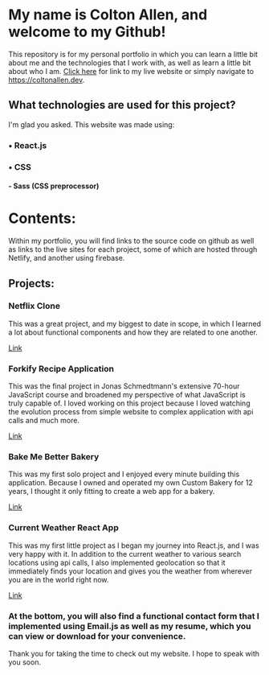 # My name is Colton Allen, and welcome to my Github!

This repository is for my personal portfolio in which you can learn a little bit about me and the technologies that I work with, as well as learn a little bit about who I am. [Click here](https://coltonallen.dev) for link to my live website or simply navigate to https://coltonallen.dev. 

## What technologies are used for this project?

I'm glad you asked. This website was made using:

  ### • React.js
  ### • CSS
  ####   - Sass (CSS preprocessor)

  # Contents:
  
  Within my portfolio, you will find links to the source code on github as well as links to the live sites for each project, some of which are hosted through Netlify, and another using firebase.

  ## Projects:

  ### Netflix Clone

  This was a great project, and my biggest to date in scope, in which I learned a lot about functional components and how they are related to one another.

  [Link](https://netflix-clone-ebe90.firebaseapp.com/)

  ### Forkify Recipe Application

  This was the final project in Jonas Schmedtmann's extensive 70-hour JavaScript course and broadened my perspective of what JavaScript is truly capable of. I loved working on this project because I loved watching the evolution process from simple website to complex application with api calls and much more.

  [Link](https://recipe-app-forkify.netlify.app/)

  ### Bake Me Better Bakery

  This was my first solo project and I enjoyed every minute building this application. Because I owned and operated my own Custom Bakery for 12 years, I thought it only fitting to create a web app for a bakery.

  [Link](https://coltons-bakery.netlify.app/)

  ### Current Weather React App

  This was my first little project as I began my journey into React.js, and I was very happy with it. In addition to the current weather to various search locations using api calls, I also implemented geolocation so that it immediately finds your location and gives you the weather from wherever you are in the world right now.

  [Link](https://mobile-weather-application.netlify.app/)

  ### At the bottom, you will also find a functional contact form that I implemented using Email.js as well as my resume, which you can view or download for your convenience.

Thank you for taking the time to check out my website. I hope to speak with you soon.